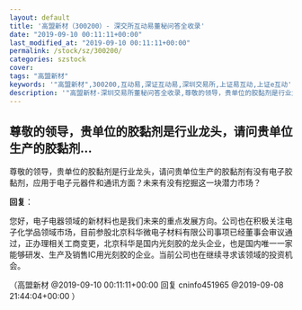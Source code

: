 ```yaml
---
layout: default
title: '高盟新材（300200）- 深交所互动易董秘问答全收录'
date: "2019-09-10 00:11:11+00:00"
last_modified_at: "2019-09-10 00:11:11+00:00"
permalink: /stock/sz/300200/
categories: szstock
cover: 
tags: "高盟新材"
keywords: '"高盟新材",300200,互动易,深证互动易,深圳交易所,上证易互动,上证e互动'
description: '"高盟新材-深圳交易所董秘问答全收录,尊敬的领导，贵单位的胶黏剂是行业龙头，请问贵单位生产的胶黏剂有没有电子胶黏剂，应用于电子元器件和通讯方面？未来有没有挖掘这一块潜力市场？"'
---
```


## 尊敬的领导，贵单位的胶黏剂是行业龙头，请问贵单位生产的胶黏剂...

尊敬的领导，贵单位的胶黏剂是行业龙头，请问贵单位生产的胶黏剂有没有电子胶黏剂，应用于电子元器件和通讯方面？未来有没有挖掘这一块潜力市场？

**回复**：

您好，电子电器领域的新材料也是我们未来的重点发展方向。公司也在积极关注电子化学品领域市场，目前参股北京科华微电子材料有限公司事项已经董事会审议通过，正办理相关工商变更，北京科华是国内光刻胶的龙头企业，也是国内唯一一家能够研发、生产及销售IC用光刻胶的企业。当前公司也在继续寻求该领域的投资机会。 

（高盟新材  @2019-09-10 00:11:11+00:00 回复 cninfo451965  @2019-09-08 21:44:04+00:00 ）

